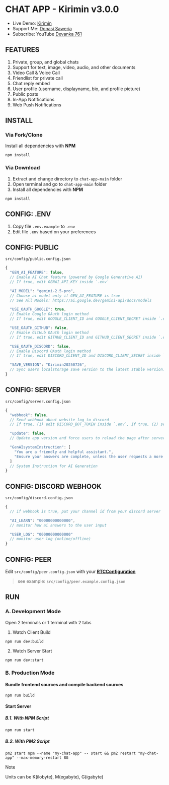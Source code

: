 # CHAT APP - Kirimin v3.0.0
- Live Demo: [Kirimin](https://kirimin.devanka.id/)
- Support Me: [Donasi Saweria](https://saweria.co/devanka)
- Subscribe: YouTube [Devanka 761](https://www.youtube.com/@devanka761)
## FEATURES
1. Private, group, and global chats
2. Support for text, image, video, audio, and other documents
3. Video Call &amp; Voice Call
4. Friendlist for private call
5. Chat reply embed
6. User profile (username, displayname, bio, and profile picture)
7. Public posts
8. In-App Notifications
9. Web Push Notifications

## INSTALL
### Via Fork/Clone
Install all dependencies with **NPM**
```shell
npm install
```
### Via Download
1. Extract and change directory to `chat-app-main` folder
2. Open terminal and go to `chat-app-main` folder
3. Install all dependencies with **NPM**
```shell
npm install
```

## CONFIG: .ENV
1. Copy file `.env.example` to `.env`
2. Edit file `.env` based on your preferences

## CONFIG: PUBLIC
`src/config/public.config.json`
```javascript
{
  "GEN_AI_FEATURE": false,
  // Enable AI Chat feature (powered by Google Generative AI)
  // If true, edit GENAI_API_KEY inside `.env`

  "AI_MODEL": "gemini-2.5-pro",
  // Choose ai model only if GEN_AI_FEATURE is true
  // See All Models: https://ai.google.dev/gemini-api/docs/models

  "USE_OAUTH_GOOGLE": true,
  // Enable Google OAuth login method
  // If true, edit GOOGLE_CLIENT_ID and GOOGLE_CLIENT_SECRET inside `.env`

  "USE_OAUTH_GITHUB": false,
  // Enable GitHub OAuth login method
  // If true, edit GITHUB_CLIENT_ID and GITHUB_CLIENT_SECRET inside `.env`

  "USE_OAUTH_DISCORD": false,
  // Enable Discord OAuth login method
  // If true, edit DISCORD_CLIENT_ID and DISCORD_CLIENT_SECRET inside `.env`

  "SAVE_VERSION": "Kirimin20250726",
  // Sync users localstorage save version to the latest stable version. If outdated, old save file will be destroyed and generated a new one.
}
```

## CONFIG: SERVER
`src/config/server.config.json`
```javascript
{
  "webhook": false,
  // Send webhook about website log to discord
  // If true, (1) edit DISCORD_BOT_TOKEN inside `.env`, If true, (2) setup `src/config/discord.config.json`

  "update": false,
  // Update app version and force users to reload the page after server restart,

  "GenAIsystemInstruction": [
    "You are a friendly and helpful assistant.",
    "Ensure your answers are complete, unless the user requests a more concise approach."
  ]
  // System Instruction for AI Generation
}
```

## CONFIG: DISCORD WEBHOOK
`src/config/discord.config.json`
```javascript
{
  // if webhook is true, put your channel id from your discord server

  "AI_LEARN": "00000000000000",
  // monitor how ai answers to the user input

  "USER_LOG": "00000000000000"
  // monitor user log (online/offline)
}
```

## CONFIG: PEER
Edit `src/config/peer.config.json` with your **[RTCConfiguration](https://developer.mozilla.org/en-US/docs/Web/API/RTCPeerConnection/RTCPeerConnection)**
> see example: `src/config/peer.example.config.json`

## RUN
### A. Development Mode
Open 2 terminals or 1 terminal with 2 tabs
1. Watch Client Build
```shell
npm run dev:build
```
2. Watch Server Start
```shell
npm run dev:start
```

### B. Production Mode

#### Bundle frontend sources and compile backend sources
```shell
npm run build
```
#### Start Server

##### B.1. With NPM Script
```shell
npm run start
```
##### B.2. With PM2 Script
```shell
pm2 start npm --name "my-chat-app" -- start && pm2 restart "my-chat-app" --max-memory-restart 8G
```
> [!NOTE]
> Units can be K(ilobyte), M(egabyte), G(igabyte)